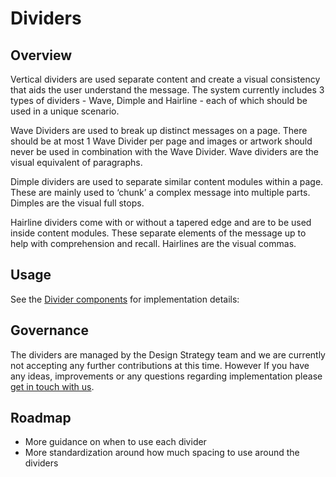 # Dividers

## Overview

Vertical dividers are used separate content and create a visual consistency that aids the user understand the message. The 
system currently includes 3 types of dividers - Wave, Dimple and Hairline - each of which should be used in a unique scenario.

Wave Dividers are used to break up distinct messages on a page. There should be at most 1 Wave Divider per page and images 
or artwork should never be used in combination with the Wave Divider. Wave dividers are the visual equivalent of paragraphs.

Dimple dividers are used to separate similar content modules within a page. These are mainly used to ‘chunk’ a complex message 
into multiple parts. Dimples are the visual full stops.

Hairline dividers come with or without a tapered edge and are to be used inside content modules. These separate elements of 
the message up to help with comprehension and recall. Hairlines are the visual commas.


## Usage

See the [Divider components](ref:///components/index.html#dividers) for implementation details:


## Governance

The dividers are managed by the Design Strategy team and we are currently not accepting any further contributions at this 
time. However If you have any ideas, improvements or any questions regarding implementation please [get in touch with us](/contact.md).


## Roadmap

* More guidance on when to use each divider
* More standardization around how much spacing to use around the dividers
